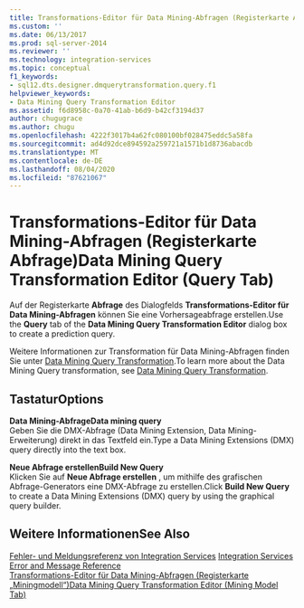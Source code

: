 ```yaml
---
title: Transformations-Editor für Data Mining-Abfragen (Registerkarte Abfrage) | Microsoft-Dokumentation
ms.custom: ''
ms.date: 06/13/2017
ms.prod: sql-server-2014
ms.reviewer: ''
ms.technology: integration-services
ms.topic: conceptual
f1_keywords:
- sql12.dts.designer.dmquerytransformation.query.f1
helpviewer_keywords:
- Data Mining Query Transformation Editor
ms.assetid: f6d8958c-0a70-41ab-b6d9-b42cf3194d37
author: chugugrace
ms.author: chugu
ms.openlocfilehash: 4222f3017b4a62fc080100bf028475eddc5a58fa
ms.sourcegitcommit: ad4d92dce894592a259721a1571b1d8736abacdb
ms.translationtype: MT
ms.contentlocale: de-DE
ms.lasthandoff: 08/04/2020
ms.locfileid: "87621067"
---
```

# <a name="data-mining-query-transformation-editor-query-tab"></a><span data-ttu-id="4052b-102">Transformations-Editor für Data Mining-Abfragen (Registerkarte Abfrage)</span><span class="sxs-lookup"><span data-stu-id="4052b-102">Data Mining Query Transformation Editor (Query Tab)</span></span>
  <span data-ttu-id="4052b-103">Auf der Registerkarte **Abfrage** des Dialogfelds **Transformations-Editor für Data Mining-Abfragen** können Sie eine Vorhersageabfrage erstellen.</span><span class="sxs-lookup"><span data-stu-id="4052b-103">Use the **Query** tab of the **Data Mining Query Transformation Editor** dialog box to create a prediction query.</span></span>  
  
 <span data-ttu-id="4052b-104">Weitere Informationen zur Transformation für Data Mining-Abfragen finden Sie unter [Data Mining Query Transformation](data-flow/transformations/data-mining-query-transformation.md).</span><span class="sxs-lookup"><span data-stu-id="4052b-104">To learn more about the Data Mining Query transformation, see [Data Mining Query Transformation](data-flow/transformations/data-mining-query-transformation.md).</span></span>  
  
## <a name="options"></a><span data-ttu-id="4052b-105">Tastatur</span><span class="sxs-lookup"><span data-stu-id="4052b-105">Options</span></span>  
 <span data-ttu-id="4052b-106">**Data Mining-Abfrage**</span><span class="sxs-lookup"><span data-stu-id="4052b-106">**Data mining query**</span></span>  
 <span data-ttu-id="4052b-107">Geben Sie die DMX-Abfrage (Data Mining Extension, Data Mining-Erweiterung) direkt in das Textfeld ein.</span><span class="sxs-lookup"><span data-stu-id="4052b-107">Type a Data Mining Extensions (DMX) query directly into the text box.</span></span>  
  
 <span data-ttu-id="4052b-108">**Neue Abfrage erstellen**</span><span class="sxs-lookup"><span data-stu-id="4052b-108">**Build New Query**</span></span>  
 <span data-ttu-id="4052b-109">Klicken Sie auf **Neue Abfrage erstellen** , um mithilfe des grafischen Abfrage-Generators eine DMX-Abfrage zu erstellen.</span><span class="sxs-lookup"><span data-stu-id="4052b-109">Click **Build New Query** to create a Data Mining Extensions (DMX) query by using the graphical query builder.</span></span>  
  
## <a name="see-also"></a><span data-ttu-id="4052b-110">Weitere Informationen</span><span class="sxs-lookup"><span data-stu-id="4052b-110">See Also</span></span>  
 <span data-ttu-id="4052b-111">[Fehler- und Meldungsreferenz von Integration Services](../../2014/integration-services/integration-services-error-and-message-reference.md) </span><span class="sxs-lookup"><span data-stu-id="4052b-111">[Integration Services Error and Message Reference](../../2014/integration-services/integration-services-error-and-message-reference.md) </span></span>  
 [<span data-ttu-id="4052b-112">Transformations-Editor für Data Mining-Abfragen &#40;Registerkarte „Miningmodell“&#41;</span><span class="sxs-lookup"><span data-stu-id="4052b-112">Data Mining Query Transformation Editor &#40;Mining Model Tab&#41;</span></span>](../../2014/integration-services/data-mining-query-transformation-editor-mining-model-tab.md)  
  
  
